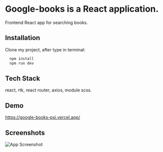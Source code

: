 # Google-books is a React application.

Frontend React app for searching books.

## Installation

Clone my project, after type in terminal:

```bash
  npm install
  npm run dev
```

## Tech Stack

react, rtk, react router, axios, module scss.

## Demo

https://google-books-psi.vercel.app/

## Screenshots

![App Screenshot](https://i.postimg.cc/RCGR4219/google-books.jpg)
